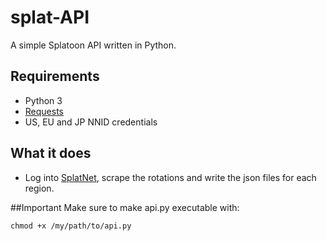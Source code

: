 # splat-API
A simple Splatoon API written in Python.

## Requirements
- Python 3
- [Requests](https://github.com/kennethreitz/requests)
- US, EU and JP NNID credentials

## What it does
- Log into [SplatNet](splatoon.nintendo.net), scrape the rotations and write the json files for each region.

##Important
Make sure to make api.py executable with:

    chmod +x /my/path/to/api.py
